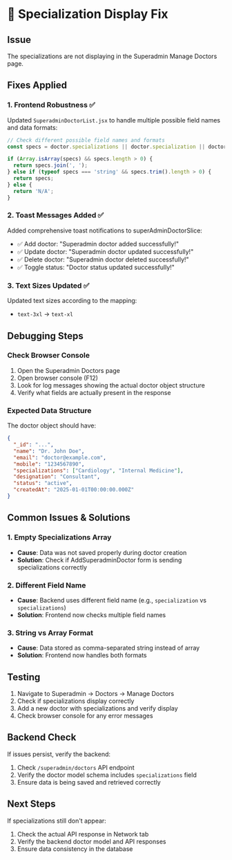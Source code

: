 # 🔧 Specialization Display Fix

## Issue
The specializations are not displaying in the Superadmin Manage Doctors page.

## Fixes Applied

### 1. **Frontend Robustness** ✅
Updated `SuperadminDoctorList.jsx` to handle multiple possible field names and data formats:

```jsx
// Check different possible field names and formats
const specs = doctor.specializations || doctor.specialization || doctor.specs || [];

if (Array.isArray(specs) && specs.length > 0) {
  return specs.join(', ');
} else if (typeof specs === 'string' && specs.trim().length > 0) {
  return specs;
} else {
  return 'N/A';
}
```

### 2. **Toast Messages Added** ✅
Added comprehensive toast notifications to superAdminDoctorSlice:
- ✅ Add doctor: "Superadmin doctor added successfully!"
- ✅ Update doctor: "Superadmin doctor updated successfully!"
- ✅ Delete doctor: "Superadmin doctor deleted successfully!"
- ✅ Toggle status: "Doctor status updated successfully!"

### 3. **Text Sizes Updated** ✅
Updated text sizes according to the mapping:
- `text-3xl` → `text-xl`

## Debugging Steps

### Check Browser Console
1. Open the Superadmin Doctors page
2. Open browser console (F12)
3. Look for log messages showing the actual doctor object structure
4. Verify what fields are actually present in the response

### Expected Data Structure
The doctor object should have:
```json
{
  "_id": "...",
  "name": "Dr. John Doe",
  "email": "doctor@example.com",
  "mobile": "1234567890",
  "specializations": ["Cardiology", "Internal Medicine"],
  "designation": "Consultant",
  "status": "active",
  "createdAt": "2025-01-01T00:00:00.000Z"
}
```

## Common Issues & Solutions

### 1. **Empty Specializations Array**
- **Cause**: Data was not saved properly during doctor creation
- **Solution**: Check if AddSuperadminDoctor form is sending specializations correctly

### 2. **Different Field Name**
- **Cause**: Backend uses different field name (e.g., `specialization` vs `specializations`)
- **Solution**: Frontend now checks multiple field names

### 3. **String vs Array Format**
- **Cause**: Data stored as comma-separated string instead of array
- **Solution**: Frontend now handles both formats

## Testing
1. Navigate to Superadmin → Doctors → Manage Doctors
2. Check if specializations display correctly
3. Add a new doctor with specializations and verify display
4. Check browser console for any error messages

## Backend Check
If issues persist, verify the backend:
1. Check `/superadmin/doctors` API endpoint
2. Verify the doctor model schema includes `specializations` field
3. Ensure data is being saved and retrieved correctly

## Next Steps
If specializations still don't appear:
1. Check the actual API response in Network tab
2. Verify the backend doctor model and API responses
3. Ensure data consistency in the database
